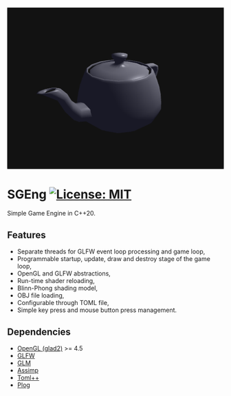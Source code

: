 ![Teapot image](https://github.com/kgrajda/SGEng/blob/main/static/teapot.png)
# SGEng [![License: MIT](https://img.shields.io/badge/License-MIT-yellow.svg)](https://opensource.org/licenses/MIT)

Simple Game Engine in C++20.

## Features

* Separate threads for GLFW event loop processing and game loop,
* Programmable startup, update, draw and destroy stage of the game loop,
* OpenGL and GLFW abstractions,
* Run-time shader reloading,
* Blinn-Phong shading model,
* OBJ file loading,
* Configurable through TOML file,
* Simple key press and mouse button press management.

## Dependencies

* [OpenGL (glad2)](https://gen.glad.sh/) >= 4.5
* [GLFW](https://github.com/glfw/glfw)
* [GLM](https://github.com/g-truc/glm)
* [Assimp](https://github.com/assimp/assimp)
* [Toml++](https://marzer.github.io/tomlplusplus/)
* [Plog](https://github.com/SergiusTheBest/plog)
